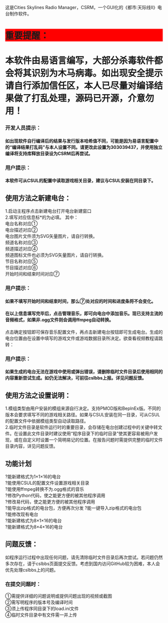 这是Cities Skylines Radio Manager，CSRM，一个GUI化的《都市:天际线Ⅱ》电台制作软件。<br>
# <div style="background-color:#ff0000;">重要提醒：<br>
# 本软件由易语言编写，大部分杀毒软件都会将其识别为木马病毒。如出现安全提示请自行添加信任区，本人已尽量对编译结果做了打乱处理，源码已开源，介意勿用！</div><br>
### 开发人员提示：
#### 如出现软件自行编译后的结果与发行版本哈希值不同，可能是因为易语言配置中的“编译结果打乱码”与本人设置不同。请更改此设置为303039437，并使用独立编译将支持库释放目录设为CSRM后再尝试。<br>
### 用户提示：
#### 本软件可从CSUL的配置中读取游戏相关目录，建议与CSUL安装在同目录下。<br>
## 使用方法之新建电台：<br>
1.启动主程序点击新建电台打开电台新建窗口<br>
2.填写对应信息标*的为必填。
其中：<br>
电台名称对应①<br>
电台描述对应②<br>
电台图片文件须为SVG矢量图片，请自行转换。<br>
频道名称对应③<br>
频道描述对应④<br>
频道图标文件也必须为SVG矢量图片，请自行转换。<br>
节目名称对应⑤<br>
节目描述对应⑥<br>
开始时间和结束时间对应⑦<br>
### 用户提示：
#### 如果不填写开始时间和结束时间，那么⑦处对应的时间和进度条将不会变化。<br>
#### 在以上信息填写完毕后，点击管理音乐，即可向电台中添加音乐。现已支持主流的音频格式，如果非.ogg文件则会调用ffmpeg自动转换。<br>
点击确定按钮即可保存音乐配置文件，再点击新建电台按钮即可生成电台。生成的电台位置由在设置中填写的游戏文件或游戏数据目录所决定。欲查看视频教程请跳转：<br>
### 用户提示：
#### 如果生成的电台无法在游戏中使用或弹出错误，请删除临时文件目录后使用相同的内容重新尝试生成。如仍无法解决，可前往cslbbs上报。详见问题反馈。<br>
## 使用方法之设置说明：<br>
1.模组类型由用户安装的模组来源自行决定。支持PMOD版和BeplnEx版。不同的版本会要求填写不同的游戏相关路径。如果与CSUL安装在同一目录，可从CSUL的配置文件中依据模组类型自动读取路径。<br>
2.临时文件目录是软件运行时的重要目录，会存储在电台创建过程中的关键中转文件。在设置此文件目录时建议使用“程序目录下的临时目录”使其更容易被用户发现，或在自定义时设置一个简明易记的位置。在报告问题时需提供完整的临时文件目录内容，详见问题反馈。<br>
## 功能计划<br>
?能新建格式为1×1×16的电台<br>
?能使用CSUL的配置文件设置游戏相关目录<br>
?能使用ffmpeg转换不为.ogg格式的音乐<br>
?修改Python代码，使之能更方便的被其他程序调用<br>
?修改易代码，使之能更方便的被其他程序调用<br>
?能导出zip格式的电台包，方便再次分发 
?能一键导入zip格式的电台包<br>
?能修改现有电台<br>
?能新建格式为8×1×16的电台<br>
?能新建格式为8×4×16的电台<br>
## 问题反馈：<br>
如程序运行过程中出现任何问题，请先清除临时文件目录后再次尝试。若问题仍然多次存在，请于cslbbs页面提交反馈。考虑到国内访问GitHub较为困难，本人会优先处理cslbbs上的问题。<br>
### 在提交问题时：
①需提供详细的问题说明或提供问题出现的视频或截图<br>
②需写明程序的版本号及编译时间<br>
③须上传程序同目录下的load.ini文件<br>
④临时文件目录中有文件需一并上传<br>
